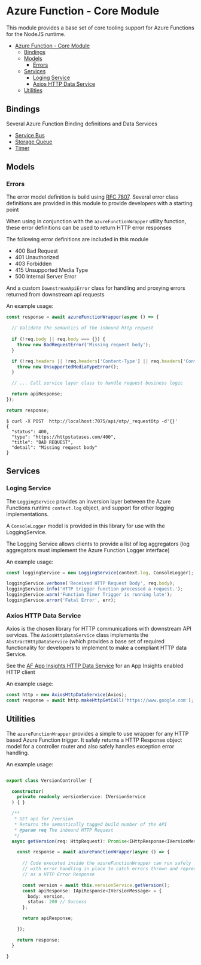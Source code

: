 # Azure Function - Core Module

This module provides a base set of core tooling support for Azure Functions for the NodeJS runtime.

- [Azure Function - Core Module](#azure-function---core-module)
  - [Bindings](#bindings)
  - [Models](#models)
    - [Errors](#errors)
  - [Services](#services)
    - [Loging Service](#loging-service)
    - [Axios HTTP Data Service](#axios-http-data-service)
  - [Utilities](#utilities)

## Bindings

Several Azure Function Binding definitions and Data Services

- [Service Bus](https://docs.microsoft.com/en-us/azure/azure-functions/functions-bindings-service-bus)
- [Storage Queue](https://docs.microsoft.com/en-us/azure/azure-functions/functions-bindings-storage-queue)
- [Timer](https://docs.microsoft.com/en-us/azure/azure-functions/functions-bindings-timer?tabs=javascript)

## Models

### Errors

The error model definition is build using [RFC 7807](https://tools.ietf.org/html/rfc7807).
Several error class definitions are provided in this module to provide developers with a starting point

When using in conjunction with the `azureFunctionWrapper` utility function, these error definitions
can be used to return HTTP error responses

The following error definitions are included in this module

- 400 Bad Request
- 401 Unauthorized
- 403 Forbidden
- 415 Unsupported Media Type
- 500 Internal Server Error

And a custom `DownstreamApiError` class for handling and proxying errors returned from downstream api requests

An example usage:

```typescript
const response = await azureFunctionWrapper(async () => {

  // Validate the semantics of the inbound http request
  
  if (!req.body || req.body === {}) {
    throw new BadRequestError('Missing request body');
  }

  if (!req.headers || !req.headers['Content-Type'] || req.headers['Content-Type'] !== 'application/json') {
    throw new UnsupportedMediaTypeError();
  }

  // ... Call service layer class to handle request business logic

  return apiResponse;
});

return response;
```

```shell
$ curl -X POST  http://localhost:7075/api/otp/_requestOtp -d'{}'
{
  "status": 400,
  "type": "https://httpstatuses.com/400",
  "title": "BAD REQUEST",
  "detail": "Missing request body"
}
```

## Services

### Loging Service

The `LoggingService` provides an inversion layer between the Azure Functions runtime
`context.log` object, and support for other logging implementations.

A `ConsoleLogger` model is provided in this library for use with the LoggingService.

The Logging Service allows clients to provide a list of log aggregators (log aggregators
must implement the Azure Function Logger interface)

An example usage:

```typescript
const loggingService = new LoggingService(context.log, ConsoleLogger);

loggingService.verbose('Received HTTP Request Body', req.body);
loggingService.info('HTTP trigger function processed a request.');
loggingService.warn('Function Timer Trigger is running late');
loggingService.error('Fatal Error', err);
```

### Axios HTTP Data Service

Axios is the chosen library for HTTP communications with downstream API services.
The `AxiosHttpDataService` class implements the `AbstractHttpDataService` (which
provides a base set of required functionality for developers to implement to make a compliant HTTP data Service.

See the [AF App Insights HTTP Data Service](https://github.com/nsw-health-pathology/af-app-insights) for
an App Insights enabled HTTP client

An example usage:

```typescript
const http = new AxiosHttpDataService(Axios);
const response = await http.makeHttpGetCall('https://www.google.com');
```

## Utilities

The `azureFunctionWrapper` provides a simple to use wrapper for any HTTP based Azure Function trigger.
It safely returns a HTTP Response object model for a controller router and also safely handles exception
error handling.

An example usage:

```typescript

export class VersionController {

  constructor(
    private readonly versionService: IVersionService
  ) { }

  /**
   * GET api for /version
   * Returns the semantically tagged build number of the API
   * @param req The inbound HTTP Request
   */
  async getVersion(req: HttpRequest): Promise<IHttpResponse<IVersionMessage | IHttpErrorResponse>> {

    const response = await azureFunctionWrapper(async () => {
      
      // Code executed inside the azureFunctionWrapper can run safely
      // with error handling in place to catch errors thrown and represent them
      // as a HTTP Error Response

      const version = await this.versionService.getVersion();
      const apiResponse: IApiResponse<IVersionMessage> = {
        body: version,
        status: 200 // Success
      };

      return apiResponse;

    });

    return response;
  }

}

```
